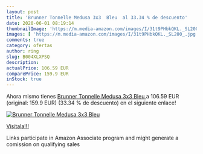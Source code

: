 ```yaml
---
layout: post
title: 'Brunner Tonnelle Medusa 3x3  Bleu  al 33.34 % de descuento'
date: 2020-06-01 08:19:14
thumbnailImage: 'https://m.media-amazon.com/images/I/31t9PHbkQKL._SL200_.jpg'
images: [ 'https://m.media-amazon.com/images/I/31t9PHbkQKL._SL200_.jpg' ]
comments: true
category: ofertas
author: ring
slug: B004XLXPSQ
description:
actualPrice: 106.59 EUR
comparePrice: 159.9 EUR
inStock: true
---
```


Ahora mismo tienes [Brunner Tonnelle Medusa 3x3  Bleu ](https://www.amazon.fr/dp/B004XLXPSQ/?tag=tolees0d-21) a 106.59 EUR (original: 159.9 EUR) (33.34 %  de descuento) en el siguiente enlace!

[![Brunner Tonnelle Medusa 3x3  Bleu ](https://m.media-amazon.com/images/I/31t9PHbkQKL._SL200_.jpg)](https://www.amazon.fr/dp/B004XLXPSQ/?tag=tolees0d-21)

[Visítala!!!](https://www.amazon.fr/dp/B004XLXPSQ/?tag=tolees0d-21)

Links participate in Amazon Associate program and might generate a comission on qualifying sales
